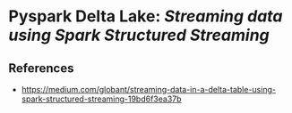 # Pyspark Delta Lake: _Streaming data using Spark Structured Streaming_

## References

- https://medium.com/globant/streaming-data-in-a-delta-table-using-spark-structured-streaming-19bd6f3ea37b
